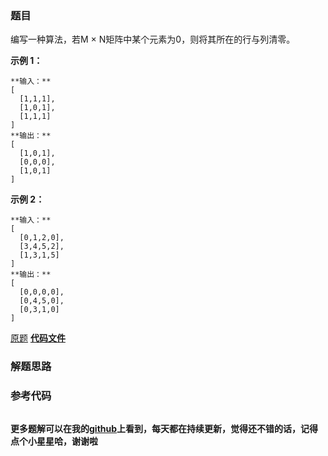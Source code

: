 ### 题目
编写一种算法，若M × N矩阵中某个元素为0，则将其所在的行与列清零。



**示例 1：**

    
    
    **输入：**
    [
      [1,1,1],
      [1,0,1],
      [1,1,1]
    ]
    **输出：**
    [
      [1,0,1],
      [0,0,0],
      [1,0,1]
    ]
    

**示例 2：**

    
    
    **输入：**
    [
      [0,1,2,0],
      [3,4,5,2],
      [1,3,1,5]
    ]
    **输出：**
    [
      [0,0,0,0],
      [0,4,5,0],
      [0,3,1,0]
    ]
    

[原题](https://leetcode-cn.com/problems/zero-matrix-lcci/)    **[代码文件]()**


### 解题思路




### 参考代码

```go


```




**更多题解可以在我的[github](https://github.com/LZH139/leetcode_Go)上看到，每天都在持续更新，觉得还不错的话，记得点个小星星哈，谢谢啦**
